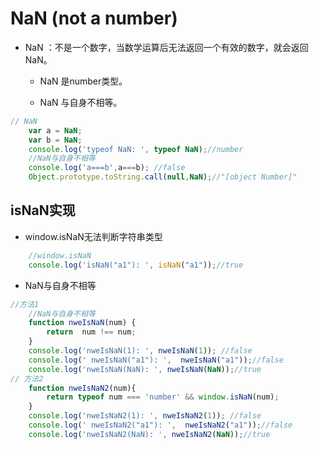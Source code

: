 # NaN (not a number)

* NaN ：不是一个数字，当数学运算后无法返回一个有效的数字，就会返回NaN。
    * NaN 是number类型。

    * NaN 与自身不相等。

```js
// NaN
    var a = NaN;
    var b = NaN;
    console.log('typeof NaN: ', typeof NaN);//number
    //NaN与自身不相等
    console.log('a===b',a===b); //false
    Object.prototype.toString.call(null,NaN);//"[object Number]"
```

## isNaN实现

* window.isNaN无法判断字符串类型

```js
    //window.isNaN
    console.log('isNaN("a1"): ', isNaN("a1"));//true
```

* NaN与自身不相等

```js
//方法1
    //NaN与自身不相等
    function nweIsNaN(num) {
        return  num !== num;
    }
    console.log('nweIsNaN(1): ', nweIsNaN(1)); //false
    console.log(' nweIsNaN("a1"): ',  nweIsNaN("a1"));//false
    console.log('nweIsNaN(NaN): ', nweIsNaN(NaN));//true
// 方法2
    function nweIsNaN2(num){
        return typeof num === 'number' && window.isNaN(num);
    }
    console.log('nweIsNaN2(1): ', nweIsNaN2(1)); //false
    console.log(' nweIsNaN2("a1"): ',  nweIsNaN2("a1"));//false
    console.log('nweIsNaN2(NaN): ', nweIsNaN2(NaN));//true

```

